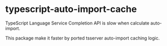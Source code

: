 # typescript-auto-import-cache

TypeScript Language Service Completion API is slow when calculate auto-import.

This package make it faster by ported tsserver auto-import caching logic.
